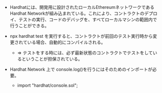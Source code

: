 - Hardhatには、開発用に設計されたローカルEthereumネットワークであるHardhat Networkが組み込まれている。これにより、コントラクトのデプロイ、テストの実行、コードのデバッグを、すべてローカルマシンの範囲内で行うことができる。

- npx hardhat test を実行すると、コントラクトが前回のテスト実行時から変更されている場合、自動的にコンパイルされる。
  - => テストをする時には、必ず最新状態のコントラクトでテストをしているということが担保されている。

- Hardhat Network 上で console.log()を行うにはそのためのインポートが必要。
  - import "hardhat/console.sol";
